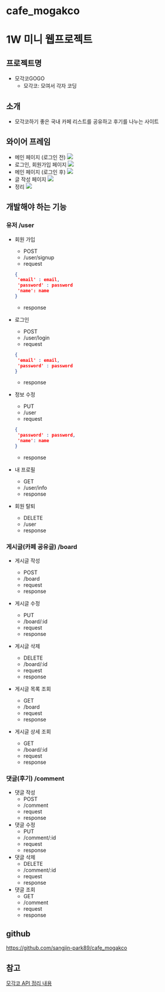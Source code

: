 # cafe_mogakco
# 1W 미니 웹프로젝트
## 프로젝트명 
- 모각코GOGO
    - 모각코: 모여서 각자 코딩

## 소개
- 모각코하기 좋은 국내 카페 리스트를 공유하고 후기를 나누는 사이트

## 와이어 프레임
- 메인 페이지 (로그인 전)
![](https://velog.velcdn.com/images/sangjin0/post/9b72c807-93f8-40f9-ae65-a3ac8ccacd6b/image.png)
- 로그인, 회원가입 페이지
![](https://velog.velcdn.com/images/sangjin0/post/b7ec9492-e855-4bcc-85c2-c03ad8123ce0/image.png)
- 메인 페이지 (로그인 후)
![](https://velog.velcdn.com/images/sangjin0/post/89140c9e-2108-4a84-850d-2cbbeae80b60/image.png)
- 글 작성 페이지
![](https://velog.velcdn.com/images/sangjin0/post/089fc281-3ea6-4cb1-be39-81aa0b2392d5/image.png)
- 정리
![](https://velog.velcdn.com/images/sangjin0/post/71eaa1b8-dece-4bdc-8a6a-7d59472e8edf/image.png)


## 개발해야 하는 기능 

### 유저 /user
- 회원 가입 
    - POST
    - /user/signup
    - request
    ```json
    {
     'email' : email, 
     'password' : password
     'name': name
    }
    ```
    - response
- 로그인 
    - POST
    - /user/login
    - request
    ```json
    {
     'email' : email, 
     'password' : password
    }
    ```
    - response

- 정보 수정 
    - PUT
    - /user
    - request
    ```json
    {
     'password' : password,
     'name': name
    }
    ```
    - response
- 내 프로필 
    - GET
    - /user/info
    - response

- 회원 탈퇴
    - DELETE
    - /user
    - response



### 게시글(카페 공유글) /board
- 게시글 작성
    - POST
    - /board
    - request
    - response
- 게시글 수정
    - PUT
    - /board/:id
    - request
    - response
- 게시글 삭제 
    - DELETE
    - /board/:id
    - request
    - response
- 게시글 목록 조회 
    - GET
    - /board
    - request
    - response

- 게시글 상세 조회
    - GET
    - /board/:id
    - request
    - response

### 댓글(후기) /comment

- 댓글 작성
    - POST
    - /comment
    - request
    - response
- 댓글 수정
    - PUT
    - /comment/:id
    - request
    - response
- 댓글 삭제 
    - DELETE
    - /comment/:id
    - request
    - response
- 댓글 조회 
    - GET
    - /comment
    - request
    - response

## github
https://github.com/sangjin-park89/cafe_mogakco
## 참고
[모각코 API 정리 내용](https://docs.google.com/spreadsheets/d/1toCprd5em9synSTaCoqakpUgBr1GsA4yYSV1byeiHQ4/edit#gid=0)

